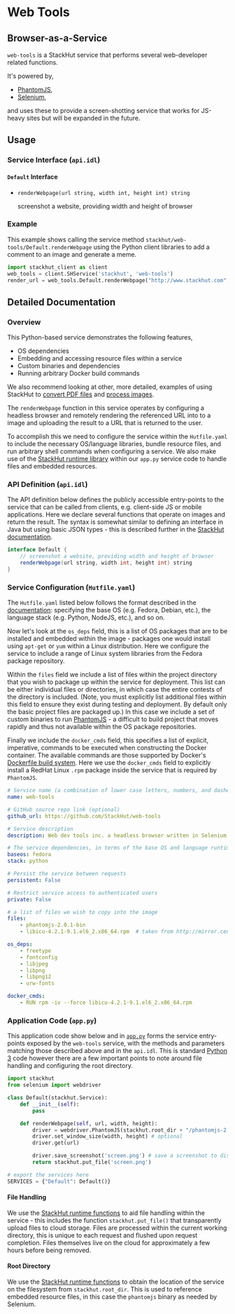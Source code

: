 # Web Tools
## Browser-as-a-Service

``web-tools`` is a StackHut service that performs several web-developer related functions. 

It's powered by,

* [PhantomJS](http://phantomjs.org/),
* [Selenium](http://www.seleniumhq.org/),

and uses these to provide a screen-shotting service that works for JS-heavy sites but will be expanded in the future. 


## Usage

### Service Interface (`api.idl`)

#### `Default` Interface

* `renderWebpage(url string, width int, height int) string`
    
    screenshot a website, providing width and height of browser


### Example

This example shows calling the service method `stackhut/web-tools/Default.renderWebpage` using the Python client libraries to add a comment to an image and generate a meme.

```python
import stackhut_client as client
web_tools = client.SHService('stackhut', 'web-tools')
render_url = web_tools.Default.renderWebpage("http://www.stackhut.com", 1024, 768)
```

## Detailed Documentation

### Overview

This Python-based service demonstrates the following features,

* OS dependencies
* Embedding and accessing resource files within a service
* Custom binaries and dependencies
* Running arbitrary Docker build commands

We also recommend looking at other, more detailed, examples of using StackHut to [convert PDF files](https://github.com/StackHut/pdf-tools) and [process images](https://github.com/StackHut/image-process).

The `renderWebpage` function in this service operates by configuring a headless browser and remotely rendering the referenced URL into to a image and uploading the result to a URL that is returned to the user.

To accomplish this we need to configure the service within the `Hutfile.yaml` to include the necessary OS/language libraries, bundle resource files, and run arbitrary shell commands when configuring a service. We also make use of the [StackHut runtime library](http://stackhut.readthedocs.org/en/latest/creating_service/service_runtime.html) within our `app.py` service code to handle files and embedded resources.


### API Definition (`api.idl`)

The API definition below defines the publicly accessible entry-points to the service that can be called from clients, e.g. client-side JS or mobile applications. Here we declare several functions that operate on images and return the result. 
The syntax is somewhat similar to defining an interface in Java but using basic JSON types - this is described further in the [StackHut documentation](http://stackhut.readthedocs.org/en/latest/creating_service/app_structure.html#interface-definition-api-idl).


```java
interface Default {
    // screenshot a website, providing width and height of browser
    renderWebpage(url string, width int, height int) string
}
```


### Service Configuration (`Hutfile.yaml`)

The `Hutfile.yaml` listed below follows the format described in the [documentation](http://stackhut.readthedocs.org/en/latest/creating_service/service_structure.html#hutfile): specifying the base OS (e.g. Fedora, Debian, etc.), the language stack (e.g. Python, NodeJS, etc.), and so on. 

Now let's look at the `os_deps` field, this is a list of OS packages that are to be installed and embedded within the image - packages one would install using `apt-get` or `yum` within a Linux distribution. 
Here we configure the service to include a range of Linux system libraries from the Fedora package repository.

Within the `files` field we include a list of files within the project directory that you wish to package up within the service for deployment.
This list can be either individual files or directories, in which case the entire contests of the directory is included. (Note, you must explicitly list additional files within this field to ensure they exist during testing and deployment. By default only the basic project files are packaged up.)
In this case we include a set of custom binaries to run [PhantomJS](http://phantomjs.org/) - a difficult to build project that moves rapidly and thus not available within the OS package repositories.

Finally we include the `docker_cmds` field, this specifies a list of explicit, imperative, commands to be executed when constructing the Docker container. The available commands are those supported by Docker's [Dockerfile build system](https://docs.docker.com/reference/builder/). Here we use the `docker_cmds` field to explicitly install a RedHat Linux `.rpm` package inside the service that is required by `PhantomJS`.


```yaml
# Service name (a combination of lower case letters, numbers, and dashes)
name: web-tools

# GitHub source repo link (optional)
github_url: https://github.com/StackHut/web-tools

# Service description
description: Web dev tools inc. a headless browser written in Selenium

# The service dependencies, in terms of the base OS and language runtime
baseos: fedora
stack: python

# Persist the service between requests
persistent: False

# Restrict service access to authenticated users
private: False

# a list of files we wish to copy into the image
files:
    - phantomjs-2.0.1-bin
    - libicu-4.2.1-9.1.el6_2.x86_64.rpm  # taken from http://mirror.centos.org/centos/6/os/x86_64/Packages/libicu-4.2.1-9.1.el6_2.x86_64.rpm

os_deps:
    - freetype
    - fontconfig
    - libjpeg
    - libpng
    - libpng12
    - urw-fonts

docker_cmds:
    - RUN rpm -iv --force libicu-4.2.1-9.1.el6_2.x86_64.rpm
```

### Application Code (`app.py`) 

This application code show below and in [`app.py`](https://github.com/StackHut/web-tools/blob/master/app.py) forms the service entry-points exposed by the `web-tools` service, with the methods and parameters matching those described above and in the `api.idl`.
This is standard [Python 3](http://www.python.org) code however there are a few important points to note around file handling and configuring the root directory.

```python
import stackhut
from selenium import webdriver

class Default(stackhut.Service):
    def __init__(self):
        pass

    def renderWebpage(self, url, width, height):
        driver = webdriver.PhantomJS(stackhut.root_dir + "/phantomjs-2.0.1-bin") # or add to your PATH
        driver.set_window_size(width, height) # optional
        driver.get(url)

        driver.save_screenshot('screen.png') # save a screenshot to disk
        return stackhut.put_file('screen.png')

# export the services here
SERVICES = {"Default": Default()}
```

#### File Handling

We use the [StackHut runtime functions](http://stackhut.readthedocs.org/en/latest/creating_service/service_runtime.html) to aid file handling within the service - this includes the function  `stackhut.put_file()` that transparently upload files to cloud storage. Files are processed within the current working directory, this is unique to each request and flushed upon request completion. Files themselves live on the cloud for approximately a few hours before being removed.

#### Root Directory

We use the [StackHut runtime functions](http://stackhut.readthedocs.org/en/latest/creating_service/service_runtime.html) to obtain the location of the service on the filesystem from `stackhut.root_dir`. This is used to reference embedded resource files, in this case the `phantomjs` binary as needed by Selenium.

